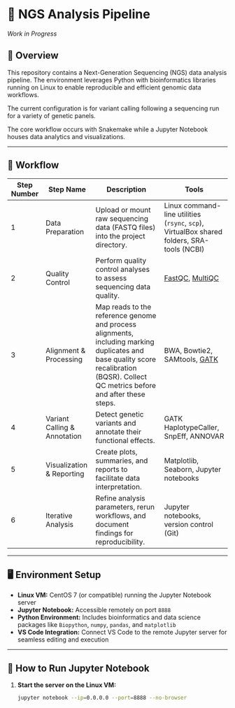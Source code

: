 # 🧬 NGS Analysis Pipeline
*Work in Progress*

## 🚀 Overview

This repository contains a Next-Generation Sequencing (NGS) data analysis pipeline. The environment leverages Python with bioinformatics libraries running on Linux to enable reproducible and efficient genomic data workflows. 

The current configuration is for variant calling following a sequencing run for a variety of genetic panels. 

The core workflow occurs with Snakemake while a Jupyter Notebook houses data analytics and visualizations.

---

## 🔄 Workflow

| Step Number | Step Name               | Description                                                                                   | Tools                                                                                       |
|-------------|------------------------|-----------------------------------------------------------------------------------------------|---------------------------------------------------------------------------------------------|
| 1           | Data Preparation       | Upload or mount raw sequencing data (FASTQ files) into the project directory.                 | Linux command-line utilities (`rsync`, `scp`), VirtualBox shared folders, SRA-tools (NCBI)  |
| 2           | Quality Control        | Perform quality control analyses to assess sequencing data quality.                           | [FastQC](https://www.bioinformatics.babraham.ac.uk/projects/fastqc/), [MultiQC](https://multiqc.info/)             |
| 3           | Alignment & Processing | Map reads to the reference genome and process alignments, including marking duplicates and base quality score recalibration (BQSR). Collect QC metrics before and after these steps. | BWA, Bowtie2, SAMtools, [GATK](https://gatk.broadinstitute.org/hc/en-us)                      |
| 4           | Variant Calling & Annotation | Detect genetic variants and annotate their functional effects.                                 | GATK HaplotypeCaller, SnpEff, ANNOVAR                                                       |
| 5           | Visualization & Reporting | Create plots, summaries, and reports to facilitate data interpretation.                        | Matplotlib, Seaborn, Jupyter notebooks                                                     |
| 6           | Iterative Analysis     | Refine analysis parameters, rerun workflows, and document findings for reproducibility.       | Jupyter notebooks, version control (Git)                                                   |


---

## 🖥️ Environment Setup

- **Linux VM:** CentOS 7 (or compatible) running the Jupyter Notebook server
- **Jupyter Notebook:** Accessible remotely on port `8888`
- **Python Environment:** Includes bioinformatics and data science packages like `Biopython`, `numpy`, `pandas`, and `matplotlib`
- **VS Code Integration:** Connect VS Code to the remote Jupyter server for seamless editing and execution
---

## 🔧 How to Run Jupyter Notebook

1. **Start the server on the Linux VM:**

   ```bash
   jupyter notebook --ip=0.0.0.0 --port=8888 --no-browser
